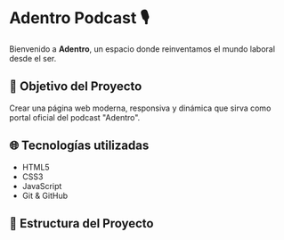 # Adentro Podcast 🎙️

Bienvenido a **Adentro**, un espacio donde reinventamos el mundo laboral desde el ser.

## 🚀 Objetivo del Proyecto

Crear una página web moderna, responsiva y dinámica que sirva como portal oficial del podcast "Adentro".

## 🌐 Tecnologías utilizadas

- HTML5
- CSS3
- JavaScript
- Git & GitHub

## 📂 Estructura del Proyecto

